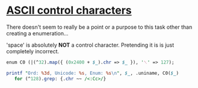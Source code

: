 [1]: https://rosettacode.org/wiki/ASCII_control_characters

# [ASCII control characters][1]

There doesn't seem to really be a point or a purpose to this task other than creating a enumeration...



'space' is absolutely **NOT** a control character. Pretending it is is just completely incorrect.

```perl
enum C0 (|(^32).map({ (0x2400 + $_).chr => $_ }), '␡' => 127);

printf "Ord: %3d, Unicode: %s, Enum: %s\n", $_, .uniname, C0($_)
   for (^128).grep: {.chr ~~ /<:Cc>/}
```
